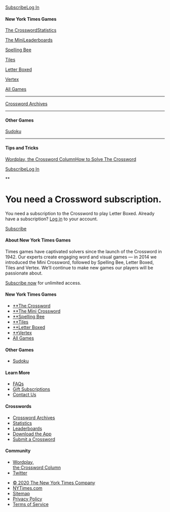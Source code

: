 <div id="js-global-nav" class="pz-nav">

<div id="js-nav-burger" class="pz-nav__hamburger-helper pz-nav__hamburger pz-nav__hamburger-squeeze">

<span class="pz-nav__hamburger-box"><span class="pz-nav__hamburger-inner"></span></span>

</div>

<div id="js-mobile-toolbar" class="pz-nav__toolbar">

</div>

<div class="pz-nav__actions pz-flex-row">

[Subscribe](https://www.nytimes3xbfgragh.onion/subscription/games?campaignId=4QHQ8)[Log
In](https://myaccount.nytimes3xbfgragh.onion/auth/login?redirect_uri=https%3A%2F%2Fwww.nytimes3xbfgragh.onion%2Fpuzzles%2Fletter-boxed&response_type=cookie&client_id=games&application=crosswords&asset=navigation-bar)

</div>

</div>

<div id="js-nav-drawer" class="pz-nav-drawer">

#### New York Times Games

<div class="pz-nav-drawer__group daily-crossword">

[The Crossword](/crosswords/game/daily)[Statistics](/puzzles/stats)

</div>

<div class="pz-nav-drawer__group mini-crossword">

[The Mini](/crosswords/game/mini)[Leaderboards](/puzzles/leaderboards)

</div>

<div class="pz-nav-drawer__group spelling-bee">

[Spelling Bee](/puzzles/spelling-bee)

</div>

<div class="pz-nav-drawer__group tiles">

[Tiles](/puzzles/tiles)

</div>

<div class="pz-nav-drawer__group letter-boxed">

[Letter Boxed](/puzzles/letter-boxed)

</div>

<div class="pz-nav-drawer__group vertex">

[Vertex](/puzzles/vertex)

</div>

<div class="pz-nav-drawer__group hub">

[All Games](/crosswords)

</div>

-----

<div class="pz-nav-drawer__group archive">

[Crossword Archives](/crosswords/archive)

</div>

-----

#### Other Games

<div class="pz-nav-drawer__group sudoku">

[Sudoku](/puzzles/sudoku)

</div>

-----

#### Tips and Tricks

<div class="pz-nav-drawer__group tips-and-tricks">

[Wordplay, the Crossword
Column](https://nytimes3xbfgragh.onion/column/wordplay)[How to Solve The
Crossword](https://nytimes3xbfgragh.onion/guides/crosswords/how-to-solve-a-crossword-puzzle)

</div>

<div class="pz-nav-drawer__account">

<div class="pz-nav-drawer__account-actions">

[Subscribe](https://www.nytimes3xbfgragh.onion/subscription/games?campaignId=4QHQ8)[Log
In](https://myaccount.nytimes3xbfgragh.onion/auth/login?redirect_uri=https%3A%2F%2Fwww.nytimes3xbfgragh.onion%2Fpuzzles%2Fletter-boxed&response_type=cookie&client_id=games&application=crosswords&asset=navigation-bar)

</div>

</div>

</div>

<div class="pz-content">

<div class="pz-error">

<div class="pz-error__message">

**

# You need a Crossword subscription.

You need a subscription to the Crossword to play Letter Boxed. Already
have a subscription? [Log
in](https://myaccount.nytimes3xbfgragh.onion/auth/login?redirect_uri=https%3A%2F%2Fwww.nytimes3xbfgragh.onion%2Fpuzzles%2Fletter-boxed&response_type=cookie&client_id=games&application=crosswords&asset=letter-boxed)
to your
account.

[Subscribe](https://www.nytimes3xbfgragh.onion/subscription/games?campaignId=7JXU8)

</div>

</div>

</div>

<div class="pz-footer__wrapper">

<div class="section pz-footer__section pz-footer__about-us">

#### About New York Times Games

Times games have captivated solvers since the launch of the Crossword in
1942. Our experts create engaging word and visual games — in 2014 we
introduced the Mini Crossword, followed by Spelling Bee, Letter Boxed,
Tiles and Vertex. We’ll continue to make new games our players will be
passionate about.

[Subscribe
now](https://www.nytimes3xbfgragh.onion/subscription/games?campaignId=9W9LL)
for unlimited access.

</div>

<div class="section pz-footer__section pz-footer__section-link-col">

#### New York Times Games

  - [**The Crossword](/crosswords/game/daily)
  - [**The Mini Crossword](/crosswords/game/mini)
  - [**Spelling Bee](/puzzles/spelling-bee)
  - [**Tiles](/puzzles/tiles)
  - [**Letter Boxed](/puzzles/letter-boxed)
  - [**Vertex](/puzzles/vertex)
  - [All
    Games](/crosswords)

</div>

<div class="section pz-footer__section pz-footer__section-link-col">

#### Other Games

  - [Sudoku](/puzzles/sudoku)

#### Learn More

  - [FAQs](https://help.nytimes3xbfgragh.onion/hc/en-us/articles/115014755667-New-York-Times-Crossword)
  - [Gift
    Subscriptions](https://nytimes3xbfgragh.onion/subscription/crosswords/gift)
  - [Contact Us](mailto:NYTCrossword@NYTimes.com)

</div>

<div class="section pz-footer__section pz-footer__section-link-col">

#### Crosswords

  - [Crossword Archives](/crosswords/archive)
  - [Statistics](/puzzles/stats)
  - [Leaderboards](/puzzles/leaderboards)
  - [Download the App](/crosswords/apps)
  - [Submit a Crossword](/puzzles/submissions/crossword)

#### Community

  - [Wordplay,  
    the Crossword
    Column](https://nytimes3xbfgragh.onion/column/wordplay)
  - [Twitter](https://twitter.com/NYTimesWordplay)

</div>

<div class="section pz-footer__section pz-footer__legal pz-footer__section-link-col">

  - [© 2020 The New York Times Company](https://www.nytco.com/)
  - [NYTimes.com](https://nytimes3xbfgragh.onion)
  - [Sitemap](https://spiderbites.nytimes3xbfgragh.onion/)
  - [Privacy
    Policy](https://nytimes3xbfgragh.onion/subscription/privacy-policy#/privacy)
  - [Terms of
    Service](https://help.nytimes3xbfgragh.onion/hc/en-us/articles/115014893428-Terms-of-service)

</div>

</div>

<div id="ratio-hook">

</div>

<div id="width-hook">

</div>
